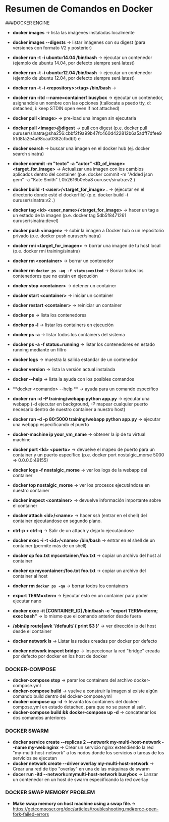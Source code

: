 Resumen de Comandos en Docker
========================

###DOCKER ENGINE
- **docker images** &rarr; lista las imágenes instaladas localmente
- **docker images --digests** &rarr; listar imágenes con su digest (para versiones con formato V2 y posterior)
- **docker run -t -i ubuntu:14.04 /bin/bash** &rarr; ejecutar un contenedor (ejemplo de ubuntu 14.04, por defecto siempre será latest)
- **docker run -t -i ubuntu:12.04 /bin/bash** &rarr; ejecutar un contenedor (ejemplo de ubuntu 12.04, por defecto siempre será latest)
- **docker run -t -i &lt;repository&gt;:&lt;tag&gt; /bin/bash** &rarr; 
- **docker run -itd --name=container1 busybox** &rarr; ejecutar un contenedor, asignandole un nombre  con las opciones (t:allocate a psedo tty, d: detached, i: keep STDIN open even if not attached)
- **docker pull &lt;image&gt;** &rarr; pre-load una imagen sin ejecutarla
- **docker pull &lt;image&gt;@digest** &rarr; pull con digest (p.e. docker pull ouruser/sinatra@sha256:cbbf2f9a99b47fc460d422812b6a5adff7dfee951d8fa2e4a98caa0382cfbdbf) e
- **docker search** &rarr; buscar una imagen en el docker hub (ej. docker search sinatra)
- **docker commit -m "texto" -a "autor" &lt;ID&#95;of&#95;image&gt; &lt;target&#95;for&#95;image&gt;** &rarr; Actualizar una imagen con los cambios aplicados dentro del container (p.e. docker commit -m "Added json gem" -a "Kate Smith" \ 0b2616b0e5a8 ouruser/sinatra:v2 )
- **docker build -t &lt;user&gt;/&lt;target&#95;for&#95;image&gt; .** &rarr; (ejecutar en el directorio donde esté el dockerfile) (p.e. docker build -t ouruser/sinatra:v2 .)
- **docker tag &lt;id&gt; &lt;user&#95;name&gt;/&lt;target&#95;for&#95;image&gt;** &rarr; hacer un tag a un estado de la imagen (p.e. docker tag 5db5f8471261 ouruser/sinatra:devel)
- **docker push &lt;imagen&gt;** &rarr; subir la imagen a Docker hub o un repositorio privado (p.e. docker push ouruser/sinatra)
- **docker rmi &lt;target&#95;for&#95;imagen&gt;** &rarr; borrar una imagen de tu host local (p.e. docker rmi training/sinatra)
- **docker rm &lt;container&gt;** &rarr; borrar un contenedor

- **docker rm `docker ps -aq -f status=exited`** &rarr; ﻿Borrar todos los contenedores que no están en ejecución

- **docker stop &lt;container&gt;** &rarr; detener un container
- **docker start &lt;container&gt;** &rarr; iniciar un container
- **docker restart &lt;container&gt;** &rarr; reiniciar un container
- **docker ps** &rarr; lista los contenedores
- **docker ps -l** &rarr; listar los containers en ejecución
- **docker ps -a** &rarr; listar todos los containers del sistema
- **docker ps -a -f status=running** &rarr; listar los contenedores en estado running mediante un filtro
- **docker logs** &rarr; muestra la salida estandar de un contenedor
- **docker version** &rarr; lista la versión actual instalada
- **docker --help** &rarr; lista la ayuda con los posibles comandos
- **docker &lt;comando&gt; --help ** &rarr; ayuda para un comando específico
- **docker run -d -P training/webapp python app.py** &rarr; ejecutar una webapp (-d ejecutar en background, -P mapear cualquier puerto necesario dentro de nuestro container a nuestro host)
- **docker run -d -p 80:5000 training/webapp python app.py** &rarr; ejecutar una webapp especificando el puerto
- **docker-machine ip your&#95;vm&#95;name** &rarr; obtener la ip de tu virtual machine
- **docker port &lt;Id&gt; &lt;puerto&gt;** &rarr; devuelve el mapeo de puerto para un container y un puerto específico (p.e. docker port nostalgic&#95;morse 5000 =&gt; 0.0.0.0:49155)
- **docker logs -f nostalgic&#95;morse** &rarr; ver los logs de la webapp del container
- **docker top nostalgic&#95;morse** &rarr; ver los procesos ejecutándose en nuestro container
- **docker inspect &lt;container&gt;** &rarr; devuelve información importante sobre el container
- **docker attach &lt;id&gt;/&lt;name&gt;** &rarr; hacer ssh (entrar en el shell) del container ejecutandose en segundo plano.
- **ctrl-p + ctrl-q** &rarr; Salir de un attach y dejarlo ejecutándose
- **docker exec -i -t &lt;id&gt;/&lt;name&gt; /bin/bash** &rarr; entrar en el shell de un container (permite más de un shell)
- **docker cp foo.txt mycontainer:/foo.txt** &rarr; copiar un archivo del host al container
- **docker cp mycontainer:/foo.txt foo.txt** &rarr; copiar un archivo del container al host
- **docker rm `docker ps -qa`** &rarr; borrar todos los containers
- **export TERM=xterm** &rarr; Ejecutar esto en un container para poder ejecutar nano
- **docker exec -it [CONTAINER&#95;ID] /bin/bash -c "export TERM=xterm; exec bash"** &rarr; lo mismo que el comando anterior desde fuera
- **/sbin/ip route|awk '/default/ { print $3 }'** &rarr; ver dirección ip del host desde el container
- **docker network ls** &rarr; Listar las redes creadas por docker por defecto
- **docker network inspect bridge** &rarr; Inspeccionar la red "bridge" creada por defecto por docker en los host de docker





### DOCKER-COMPOSE

- **docker-compose stop** &rarr; parar los containers del archivo docker-compose.yml
- **docker-compose build** &rarr; vuelve a construir la imagen si existe algún comando build dentro del docker-compose.yml
- **docker-compose up -d** &rarr; levanta los containers del docker-compose.yml en estado detached, para que no se paren al salir.
- **docker-compose build && docker-compose up -d** &rarr; concatenar los dos comandos anteriores



### DOCKER SWARM

- **docker service create --replicas 2 --network my-multi-host-network --name my-web nginx** &rarr; Crear un servicio nginx extendiendo la red "my-multi-host-network" a los nodos donde los servicios o tareas de los servicios se ejecutan
- **docker network create --driver overlay my-multi-host-network** &rarr; Crear una red de tipo "overlay" en una de las máquinas de swarm
- **docer run -itd --network=mymulti-host-network busybox** &rarr; Lanzar un contenedor en un host de swarm especificando la red overlay

### DOCKER SWAP MEMORY PROBLEM

- **Make swap memory on host machine using a swap file.**&rarr; https://getcomposer.org/doc/articles/troubleshooting.md#proc-open-fork-failed-errors